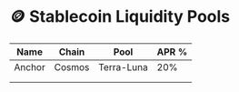 # 🪙 Stablecoin Liquidity Pools

| Name   | Chain  | Pool       | APR % |
| ------ | ------ | ---------- | ----- |
| Anchor | Cosmos | Terra-Luna | 20%   |
|        |        |            |       |
|        |        |            |       |
